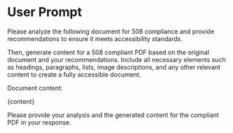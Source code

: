# User Prompt

Please analyze the following document for 508 compliance and provide recommendations to ensure it meets accessibility standards.

Then, generate content for a 508 compliant PDF based on the original document and your recommendations. Include all necessary elements such as headings, paragraphs, lists, image descriptions, and any other relevant content to create a fully accessible document.

Document content:

{content}

Please provide your analysis and the generated content for the compliant PDF in your response.
